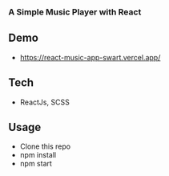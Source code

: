 ### A Simple Music Player with React

## Demo
- https://react-music-app-swart.vercel.app/

## Tech
- ReactJs, SCSS

## Usage
- Clone this repo
- npm install
- npm start


